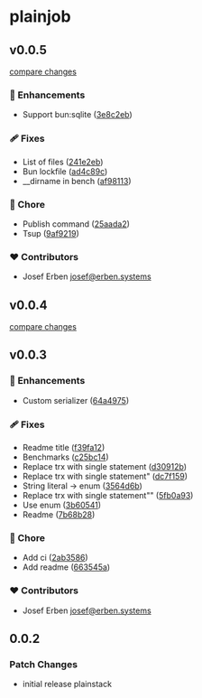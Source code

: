 # plainjob

## v0.0.5

[compare changes](https://github.com/justplainstuff/plainjobs/compare/v0.0.4...v0.0.5)

### 🚀 Enhancements

- Support bun:sqlite ([3e8c2eb](https://github.com/justplainstuff/plainjobs/commit/3e8c2eb))

### 🩹 Fixes

- List of files ([241e2eb](https://github.com/justplainstuff/plainjobs/commit/241e2eb))
- Bun lockfile ([ad4c89c](https://github.com/justplainstuff/plainjobs/commit/ad4c89c))
- __dirname in bench ([af98113](https://github.com/justplainstuff/plainjobs/commit/af98113))

### 🏡 Chore

- Publish command ([25aada2](https://github.com/justplainstuff/plainjobs/commit/25aada2))
- Tsup ([9af9219](https://github.com/justplainstuff/plainjobs/commit/9af9219))

### ❤️ Contributors

- Josef Erben <josef@erben.systems>

## v0.0.4

[compare changes](https://github.com/justplainstuff/plainjob/compare/v0.0.3...v0.0.4)

## v0.0.3

### 🚀 Enhancements

- Custom serializer ([64a4975](https://github.com/justplainstuff/plainjob/commit/64a4975))

### 🩹 Fixes

- Readme title ([f39fa12](https://github.com/justplainstuff/plainjob/commit/f39fa12))
- Benchmarks ([c25bc14](https://github.com/justplainstuff/plainjob/commit/c25bc14))
- Replace trx with single statement ([d30912b](https://github.com/justplainstuff/plainjob/commit/d30912b))
- Replace trx with single statement" ([dc7f159](https://github.com/justplainstuff/plainjob/commit/dc7f159))
- String literal -> enum ([3564d6b](https://github.com/justplainstuff/plainjob/commit/3564d6b))
- Replace trx with single statement"" ([5fb0a93](https://github.com/justplainstuff/plainjob/commit/5fb0a93))
- Use enum ([3b60541](https://github.com/justplainstuff/plainjob/commit/3b60541))
- Readme ([7b68b28](https://github.com/justplainstuff/plainjob/commit/7b68b28))

### 🏡 Chore

- Add ci ([2ab3586](https://github.com/justplainstuff/plainjob/commit/2ab3586))
- Add readme ([663545a](https://github.com/justplainstuff/plainjob/commit/663545a))

### ❤️ Contributors

- Josef Erben <josef@erben.systems>

## 0.0.2

### Patch Changes

- initial release plainstack
